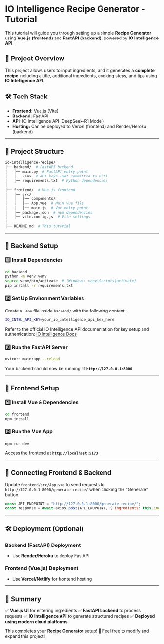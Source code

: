 # IO Intelligence Recipe Generator - Tutorial

This tutorial will guide you through setting up a simple **Recipe Generator** using **Vue.js (frontend)** and **FastAPI (backend)**, powered by **IO Intelligence API**.

## 📌 Project Overview
This project allows users to input ingredients, and it generates a **complete recipe** including a title, additional ingredients, cooking steps, and tips using **IO Intelligence API**.

## 🛠 Tech Stack
- **Frontend:** Vue.js (Vite)
- **Backend:** FastAPI
- **API:** IO Intelligence API (DeepSeek-R1 Model)
- **Hosting:** Can be deployed to Vercel (frontend) and Render/Heroku (backend)

---

## 📂 Project Structure
```sh
io-intelligence-recipe/
│── backend/  # FastAPI backend
│   │── main.py  # FastAPI entry point
│   │── .env  # API keys (not committed to Git)
│   │── requirements.txt  # Python dependencies
│
│── frontend/  # Vue.js frontend
│   │── src/
│   │   │── components/
│   │   │── App.vue  # Main Vue file
│   │   │── main.js  # Vue entry point
│   │── package.json  # npm dependencies
│   │── vite.config.js  # Vite settings
│
│── README.md  # This tutorial
```

---

## 🚀 Backend Setup
### 1️⃣ Install Dependencies
```sh
cd backend
python -m venv venv
source venv/bin/activate  # (Windows: venv\Scripts\activate)
pip install -r requirements.txt
```

### 2️⃣ Set Up Environment Variables
Create a `.env` file inside `backend/` with the following content:
```sh
IO_INTEL_API_KEY=your_io_intelligence_api_key_here
```
Refer to the official IO Intelligence API documentation for key setup and authentication: [IO Intelligence Docs](https://docs.io.net/docs/io-intelligence)

### 3️⃣ Run the FastAPI Server
```sh
uvicorn main:app --reload
```
Your backend should now be running at **`http://127.0.0.1:8000`**

---

## 🎨 Frontend Setup
### 1️⃣ Install Vue & Dependencies
```sh
cd frontend
npm install
```

### 2️⃣ Run the Vue App
```sh
npm run dev
```
Access the frontend at **`http://localhost:5173`**

---

## 🔄 Connecting Frontend & Backend
Update `frontend/src/App.vue` to send requests to `http://127.0.0.1:8000/generate-recipe/` when clicking the "Generate" button.

```javascript
const API_ENDPOINT = "http://127.0.0.1:8000/generate-recipe/";
const response = await axios.post(API_ENDPOINT, { ingredients: this.ingredients });
```

---

## 🛠 Deployment (Optional)
### Backend (FastAPI) Deployment
- Use **Render/Heroku** to deploy FastAPI

### Frontend (Vue.js) Deployment
- Use **Vercel/Netlify** for frontend hosting

---

## 🎯 Summary
✅ **Vue.js UI** for entering ingredients
✅ **FastAPI backend** to process requests
✅ **IO Intelligence API** to generate structured recipes
✅ **Deployed using modern cloud platforms**

This completes your **Recipe Generator** setup! 🎉 Feel free to modify and expand this project!

